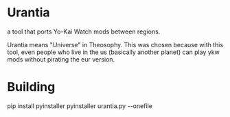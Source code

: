 # Urantia
a tool that ports Yo-Kai Watch mods between regions.

Urantia means "Universe" in Theosophy. This was chosen because with this tool, even people who live in the us (basically another planet) can play ykw mods without pirating the eur version.

# Building
pip install pyinstaller
pyinstaller urantia.py --onefile
